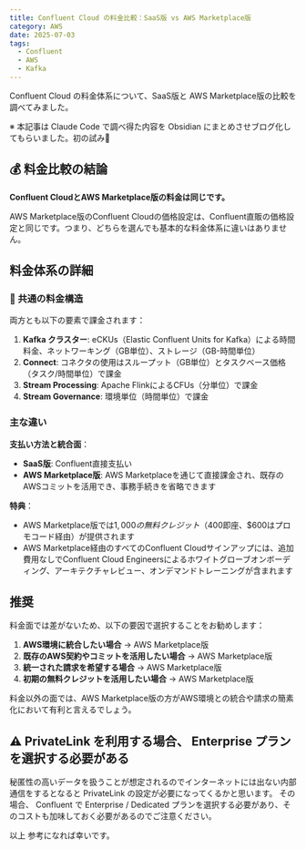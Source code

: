 ```yaml
---
title: Confluent Cloud の料金比較：SaaS版 vs AWS Marketplace版
category: AWS
date: 2025-07-03
tags:
  - Confluent
  - AWS
  - Kafka
---
```


Confluent Cloud の料金体系について、SaaS版と AWS Marketplace版の比較を調べてみました。

※ 本記事は Claude Code で調べ得た内容を Obsidian にまとめさせブログ化してもらいました。初の試み💓

<!-- more -->

## 💰 料金比較の結論

**Confluent CloudとAWS Marketplace版の料金は同じです。**

AWS Marketplace版のConfluent Cloudの価格設定は、Confluent直販の価格設定と同じです。つまり、どちらを選んでも基本的な料金体系に違いはありません。

## 料金体系の詳細

### 🧮 共通の料金構造

両方とも以下の要素で課金されます：

1. **Kafka クラスター**: eCKUs（Elastic Confluent Units for Kafka）による時間料金、ネットワーキング（GB単位）、ストレージ（GB-時間単位）
2. **Connect**: コネクタの使用はスループット（GB単位）とタスクベース価格（タスク/時間単位）で課金
3. **Stream Processing**: Apache FlinkによるCFUs（分単位）で課金
4. **Stream Governance**: 環境単位（時間単位）で課金

### 主な違い

**支払い方法と統合面**：

- **SaaS版**: Confluent直接支払い
- **AWS Marketplace版**: AWS Marketplaceを通じて直接課金され、既存のAWSコミットを活用でき、事務手続きを省略できます

**特典**：

- AWS Marketplace版では$1,000の無料クレジット（$400即座、$600はプロモコード経由）が提供されます
- AWS Marketplace経由のすべてのConfluent Cloudサインアップには、追加費用なしでConfluent Cloud Engineersによるホワイトグローブオンボーディング、アーキテクチャレビュー、オンデマンドトレーニングが含まれます

## 推奨

料金面では差がないため、以下の要因で選択することをお勧めします：

1. **AWS環境に統合したい場合** → AWS Marketplace版
2. **既存のAWS契約やコミットを活用したい場合** → AWS Marketplace版
3. **統一された請求を希望する場合** → AWS Marketplace版
4. **初期の無料クレジットを活用したい場合** → AWS Marketplace版

料金以外の面では、AWS Marketplace版の方がAWS環境との統合や請求の簡素化において有利と言えるでしょう。

## ⚠️ PrivateLink を利用する場合、 Enterprise プランを選択する必要がある

秘匿性の高いデータを扱うことが想定されるのでインターネットには出ない内部通信をするとなると PrivateLink の設定が必要になってくるかと思います。
その場合、 Confluent で Enterprise / Dedicated プランを選択する必要があり、そのコストも加味しておく必要があるのでご注意ください。

以上
参考になれば幸いです。
